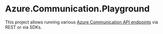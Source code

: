 # Azure.Communication.Playground
This project allows running various [Azure Communication API endpoints](https://docs.microsoft.com/en-us/azure/communication-services/) via REST or via SDKs.
